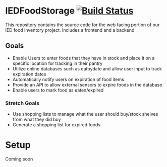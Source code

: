 # IEDFoodStorage [![Build Status](https://travis-ci.org/jlyon1/IEDFoodStorage.svg?branch=master)](https://travis-ci.org/jlyon1/IEDFoodStorage)

This repository contains the source code for the web facing portion of our IED food inventory project. Includes a frontend and a backend

## Goals
- Enable Users to enter foods that they have in stock and place it on a specific location for tracking in their pantry
- Utilize online databases such as eatbydate and allow user input to track expiration dates
- Automatically notify users on expiration of food items
- Provide an API to allow external sensors to expire foods in the database
- Enable users to mark food as eaten/expired

### Stretch Goals

- Use shopping lists to manage what the user should buy/stock shelves from what they did buy
- Generate a shopping list for expired foods

# Setup

Coming soon
